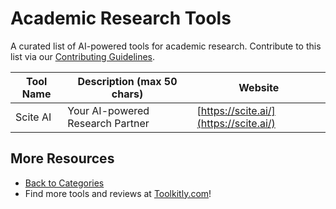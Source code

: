 # Academic Research Tools

A curated list of AI-powered tools for academic research. Contribute to this list via our [Contributing Guidelines](../CONTRIBUTING.md).

| Tool Name | Description (max 50 chars) | Website |
|-----------|----------------------------|---------|
| Scite AI | Your AI-powered Research Partner | [https://scite.ai/](https://scite.ai/) |

## More Resources
- [Back to Categories](../README.md)
- Find more tools and reviews at [Toolkitly.com](https://toolkitly.com)!
